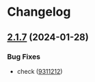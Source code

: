 # Changelog

## [2.1.7](https://github.com/marianfoo/cds-launchpad-plugin/compare/v2.1.6...v2.1.7) (2024-01-28)


### Bug Fixes

* check ([9311212](https://github.com/marianfoo/cds-launchpad-plugin/commit/931121200044118f0cfbbf1ade33c9bb62cefa56))
